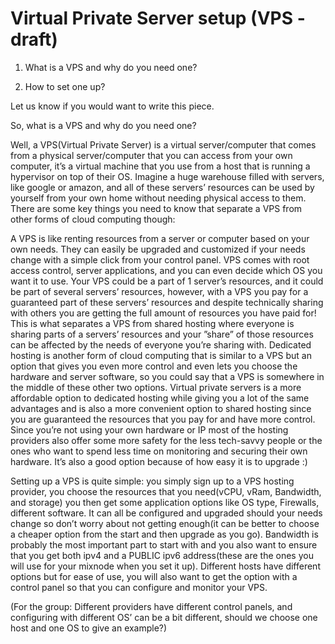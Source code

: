 # Virtual Private Server setup (VPS -draft)

1) What is a VPS and why do you need one?

2) How to set one up?

Let us know if you would want to write this piece.

So, what is a VPS and why do you need one?

Well, a VPS(Virtual Private Server) is a virtual server/computer that comes from a physical server/computer that you can access from your own computer, it’s a virtual machine that you use from a host that is running a hypervisor on top of their OS. Imagine a huge warehouse filled with servers, like google or amazon, and all of these servers’ resources can be used by yourself from your own home without needing physical access to them. There are some key things you need to know that separate a VPS from other forms of cloud computing though:

A VPS is like renting resources from a server or computer based on your own needs. They can easily be upgraded and customized if your needs change with a simple click from your control panel. VPS comes with root access control, server applications, and you can even decide which OS you want it to use. Your VPS could be a part of 1 server’s resources, and it could be part of several servers’ resources, however, with a VPS you pay for a guaranteed part of these servers’ resources and despite technically sharing with others you are getting the full amount of resources you have paid for! This is what separates a VPS from shared hosting where everyone is sharing parts of a servers’ resources and your ”share” of those resources can be affected by the needs of everyone you’re sharing with. Dedicated hosting is another form of cloud computing that is similar to a VPS but an option that gives you even more control and even lets you choose the hardware and server software, so you could say that a VPS is somewhere in the middle of these other two options. Virtual private servers is a more affordable option to dedicated hosting while giving you a lot of the same advantages and is also a more convenient option to shared hosting since you are guaranteed the resources that you pay for and have more control. Since you’re not using your own hardware or IP most of the hosting providers also offer some more safety for the less tech-savvy people or the ones who want to spend less time on monitoring and securing their own hardware. It’s also a good option because of how easy it is to upgrade :)

Setting up a VPS is quite simple: you simply sign up to a VPS hosting provider, you choose the resources that you need(vCPU, vRam, Bandwidth, and storage) you then get some application options like OS type, Firewalls, different software. It can all be configured and upgraded should your needs change so don’t worry about not getting enough(it can be better to choose a cheaper option from the start and then upgrade as you go). Bandwidth is probably the most important part to start with and you also want to ensure that you get both ipv4 and a PUBLIC ipv6 address(these are the ones you will use for your mixnode when you set it up). Different hosts have different options but for ease of use, you will also want to get the option with a control panel so that you can configure and monitor your VPS.

(For the group: Different providers have different control panels, and configuring with different OS’ can be a bit different, should we choose one host and one OS to give an example?)